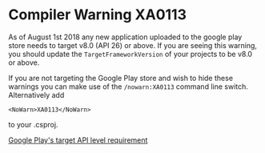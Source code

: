 ﻿# Compiler Warning XA0113

As of August 1st 2018 any new application uploaded to the google play
store needs to target v8.0 (API 26) or above. If you are seeing this
warning, you should update the `TargetFrameworkVersion` of your projects
to be v8.0 or above.

If you are not targeting the Google Play store and wish to hide these
warnings you can make use of the `/nowarn:XA0113` command line switch. 
Alternatively add

    <NoWarn>XA0113</NoWarn>

to your .csproj.

[Google Play's target API level requirement](https://developer.android.com/distribute/best-practices/develop/target-sdk)